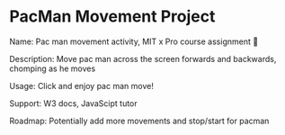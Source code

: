 # PacMan Movement Project
Name: Pac man movement activity, MIT x Pro course assignment 👾

Description: Move pac man across the screen forwards and backwards, chomping as he moves

Usage: Click and enjoy pac man move!

Support: W3 docs, JavaScipt tutor

Roadmap: Potentially add more movements and stop/start for pacman
